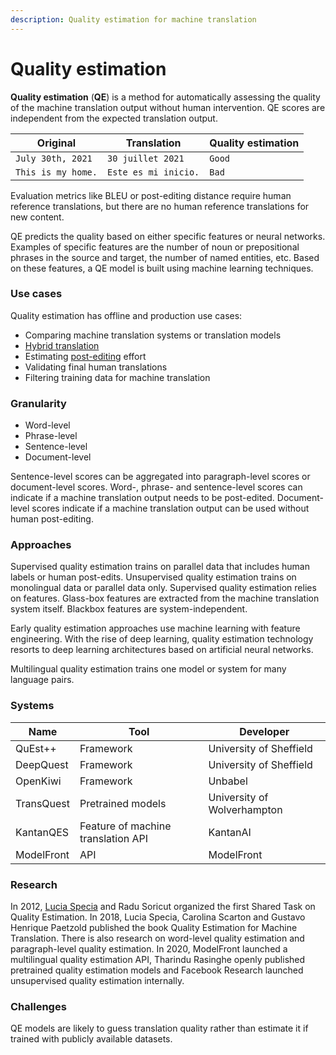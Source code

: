 ```yaml
---
description: Quality estimation for machine translation
---
```


# Quality estimation

**Quality estimation** (**QE**) is a method for automatically assessing the quality of the machine translation output without human intervention. QE scores are independent from the expected translation output.

| Original           | Translation          | Quality estimation |
| ------------------ | -------------------- | ------------------ |
| `July 30th, 2021`  | `30 juillet 2021`    | `Good`             |
| `This is my home.` | `Este es mi inicio.` | `Bad`              |

Evaluation metrics like BLEU or post-editing distance require human reference translations, but there are no human reference translations for new content.

QE predicts the quality based on either specific features or neural networks. Examples of specific features are the number of noun or prepositional phrases in the source and target, the number of named entities, etc. Based on these features, a QE model is built using machine learning techniques.

### Use cases

Quality estimation has offline and production use cases:

* Comparing machine translation systems or translation models
* [Hybrid translation](workflows/hybrid-translations.md)
* Estimating [post-editing](wordflows/post-editing.md) effort
* Validating final human translations
* Filtering training data for machine translation

### Granularity

* Word-level
* Phrase-level
* Sentence-level
* Document-level

Sentence-level scores can be aggregated into paragraph-level scores or document-level scores. Word-, phrase- and sentence-level scores can indicate if a machine translation output needs to be post-edited. Document-level scores indicate if a machine translation output can be used without human post-editing.

### Approaches

Supervised quality estimation trains on parallel data that includes human labels or human post-edits. Unsupervised quality estimation trains on monolingual data or parallel data only. Supervised quality estimation relies on features. Glass-box features are extracted from the machine translation system itself. Blackbox features are system-independent.

Early quality estimation approaches use machine learning with feature engineering. With the rise of deep learning, quality estimation technology resorts to deep learning architectures based on artificial neural networks.

Multilingual quality estimation trains one model or system for many language pairs.

### Systems

| Name       | Tool                               | Developer                   |
| ---------- | ---------------------------------- | --------------------------- |
| QuEst++    | Framework                          | University of Sheffield     |
| DeepQuest  | Framework                          | University of Sheffield     |
| OpenKiwi   | Framework                          | Unbabel                     |
| TransQuest | Pretrained models                  | University of Wolverhampton |
| KantanQES  | Feature of machine translation API | KantanAI                    |
| ModelFront | API                                | ModelFront                  |

### Research

In 2012, [Lucia Specia](../people/lucia-specia.md) and Radu Soricut organized the first Shared Task on Quality Estimation. In 2018, Lucia Specia, Carolina Scarton and Gustavo Henrique Paetzold published the book Quality Estimation for Machine Translation. There is also research on word-level quality estimation and paragraph-level quality estimation. In 2020, ModelFront launched a multilingual quality estimation API, Tharindu Rasinghe openly published pretrained quality estimation models and Facebook Research launched unsupervised quality estimation internally.

### Challenges

QE models are likely to guess translation quality rather than estimate it if trained with publicly available datasets.
